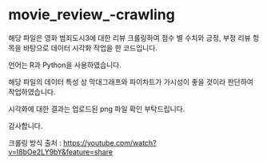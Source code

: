 # movie_review_-crawling
해당 파일은 영화 범죄도시3에 대한 리뷰 크롤링하여 점수 별 수치와 긍정, 부정 리뷰 항목을 바탕으로 데이터 시각화 작업을 한 코드입니다.

언어는 R과 Python을 사용하였습니다.

해당 파일의 데이터 특성 상 막대그래프와 파이차트가 가시성이 좋을 것이라 판단하여 작업하였습니다.

시각화에 대한 결과는 업로드된 png 파일 확인 부탁드립니다.

감사합니다.

크롤링 방식 출처 : https://youtube.com/watch?v=I8bOe2LY9bY&feature=share
